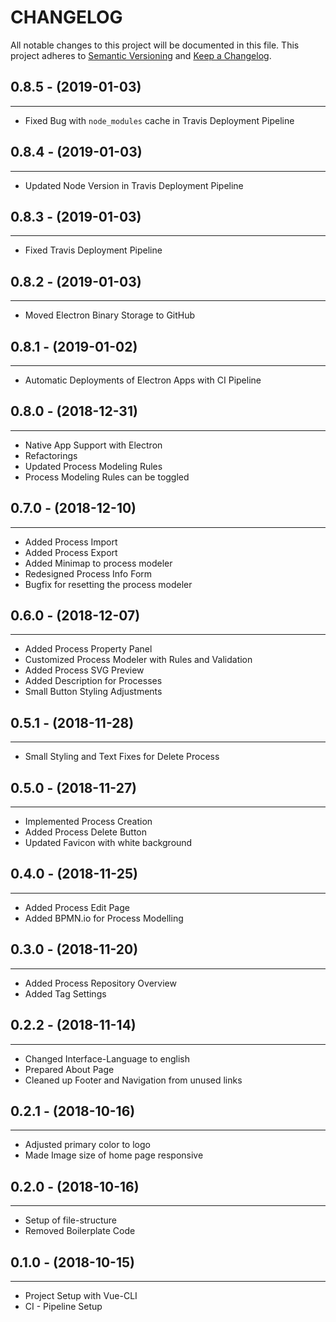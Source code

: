# CHANGELOG

All notable changes to this project will be documented in this file.
This project adheres to [Semantic Versioning](http://semver.org/) and [Keep a Changelog](http://keepachangelog.com/).


## 0.8.5 - (2019-01-03)
---

* Fixed Bug with `node_modules` cache in Travis Deployment Pipeline

## 0.8.4 - (2019-01-03)
---

* Updated Node Version in Travis Deployment Pipeline

## 0.8.3 - (2019-01-03)
---

* Fixed Travis Deployment Pipeline

## 0.8.2 - (2019-01-03)
---

* Moved Electron Binary Storage to GitHub

## 0.8.1 - (2019-01-02)
---

* Automatic Deployments of Electron Apps with CI Pipeline

## 0.8.0 - (2018-12-31)
---

* Native App Support with Electron
* Refactorings
* Updated Process Modeling Rules
* Process Modeling Rules can be toggled

## 0.7.0 - (2018-12-10)
---

* Added Process Import
* Added Process Export
* Added Minimap to process modeler
* Redesigned Process Info Form
* Bugfix for resetting the process modeler


## 0.6.0 - (2018-12-07)
---

* Added Process Property Panel
* Customized Process Modeler with Rules and Validation
* Added Process SVG Preview
* Added Description for Processes
* Small Button Styling Adjustments

## 0.5.1 - (2018-11-28)
---

* Small Styling and Text Fixes for Delete Process

## 0.5.0 - (2018-11-27)
---

* Implemented Process Creation
* Added Process Delete Button
* Updated Favicon with white background

## 0.4.0 - (2018-11-25)
---

* Added Process Edit Page
* Added BPMN.io for Process Modelling

## 0.3.0 - (2018-11-20)
---

* Added Process Repository Overview
* Added Tag Settings

## 0.2.2 - (2018-11-14)
---

* Changed Interface-Language to english
* Prepared About Page
* Cleaned up Footer and Navigation from unused links

## 0.2.1 - (2018-10-16)
---

* Adjusted primary color to logo
* Made Image size of home page responsive

## 0.2.0 - (2018-10-16)
---

* Setup of file-structure
* Removed Boilerplate Code

## 0.1.0 - (2018-10-15)
---

* Project Setup with Vue-CLI
* CI - Pipeline Setup